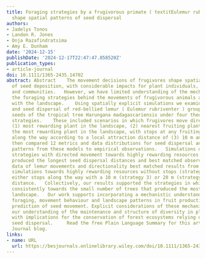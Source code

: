 ```yaml
---
title: Foraging strategies by a frugivorous primate ( textitEulemur rubriventer )
  shape spatial patterns of seed dispersal
authors:
- Jadelys Tonos
- Landon R. Jones
- Onja Razafindratsima
- Amy E. Dunham
date: '2024-12-15'
publishDate: '2024-12-17T22:47:47.858520Z'
publication_types:
- article-journal
doi: 10.1111/1365-2435.14702
abstract: Abstract    The movement decisions of frugivores shape spatial patterns
  of seed deposition, with considerable impacts for plant individuals, populations
  and communities.   However, we have limited understanding of the mechanisms determining
  the foraging strategies behind the movements of frugivorous animals and their interaction
  with the landscape.    Using spatially explicit simulations we examined the movements
  and seed dispersal of red‐bellied lemur ( Eulemur rubriventer ) groups dispersing
  seeds of the tropical tree Harungana madagascariensis under four theorized foraging
  strategies.    These included scenarios in which frugivores move directly to the
  (1) most rewarding plant in the landscape, (2) nearest fruiting plant, or towards
  the most rewarding plant in the landscape, with stops at any fruiting plants encountered
  along the way according to a local attraction distance of (3) 10 m and (4) 20 m.   We
  then compared 12 metrics and data distributions for seed dispersal and movement
  patterns from these models to empirical observations.   Simulations of foraging
  strategies with directed movement towards highly rewarding resources (strategy 1)
  produced the longest seed dispersal distances and best matched observed patterns.   Observed
  data of lemur movements and directionality best matched results from three strategies,
  simulations towards highly rewarding resources without stops (strategy 1) and with
  either stops along the way with a 10 m (strategy 3) or 20 m (strategy 4) attraction
  distance.   Collectively, our results supported the strategies in which lemurs moved
  consistently towards the small number of trees that produced the most fruit in the
  landscape.   Our work supports incorporating a mechanistic understanding of animal
  foraging, movement behaviour and landscape patterns in fruit production for the
  prediction of seed movement. Explicit considerations of these mechanisms can improve
  our understanding of the maintenance and structure of diversity in plant communities,
  with implications for the conservation of forest ecosystems relying on animals for
  seed dispersal.     Read the free Plain Language Summary for this article on the
  Journal blog.
links:
- name: URL
  url: https://besjournals.onlinelibrary.wiley.com/doi/10.1111/1365-2435.14702
---
```


